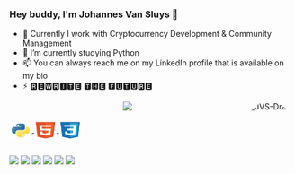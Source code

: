 ### Hey buddy, I'm Johannes Van Sluys 👋

- 🔭 Currently I work with Cryptocurrency Development & Community Management
- 🌱 I’m currently studying Python 
- 📫 You can always reach me on my LinkedIn profile that is available on my bio
- ⚡ 🆁🅴🆆🆁🅸🆃🅴 🆃🅷🅴 🅵🆄🆃🆄🆁🅴


<div align="center">
  <a href="https://github.com/JVSly">
  <img height="180em" src="https://github-readme-stats.vercel.app/api?username=jvsly&show_icons=true&theme=tokyonight&include_all_commits=true&count_private=true"/>
  <img align="right" alt="JVS-Draw" height="150" style="border-radius:50px;" 
  src="https://cdn.discordapp.com/attachments/926997440022863932/938125183519178812/desenho_eu.jpg">
</div>
  
  <div style="display: inline_block"><br>
    <img align="center" alt="JVS-Python" height="30" width="40" src="https://raw.githubusercontent.com/devicons/devicon/master/icons/python/python-original.svg">
    <img align="center" alt="JVS-HTML" height="30" width="40" src="https://raw.githubusercontent.com/devicons/devicon/master/icons/html5/html5-original.svg">
     <img align="center" alt="JVS-CSS" height="30" width="40" src="https://raw.githubusercontent.com/devicons/devicon/master/icons/css3/css3-original.svg">
  </div>

  ##
  
  <div>
    <a href="https://www.youtube.com/channel/UCebu7o3flXoDqhp0MIdRvRg" target="_blank"><img src="https://img.shields.io/badge/YouTube-FF0000?style=for-the-badge&logo=youtube&logoColor=white" target="_blank"></a>
  <a href="https://www.instagram.com/johannes_maarten/" target="_blank"><img src="https://img.shields.io/badge/-Instagram-%23E4405F?style=for-the-badge&logo=instagram&logoColor=white" target="_blank"></a>
 	<a href="https://www.twitch.tv/johannesziggs" target="_blank"><img src="https://img.shields.io/badge/Twitch-9146FF?style=for-the-badge&logo=twitch&logoColor=white" target="_blank"></a>
 <a href="https://discordapp.com/users/925379996875390998/" target="_blank"><img src="https://img.shields.io/badge/Discord-7289DA?style=for-the-badge&logo=discord&logoColor=white" target="_blank"></a> 
  <a href = "mailto:johannesvansluys@gmail.com"><img src="https://img.shields.io/badge/-Gmail-%23333?style=for-the-badge&logo=gmail&logoColor=white" target="_blank"></a>
  <a href="https://www.linkedin.com/in/johannesmaartenvansluys/" target="_blank"><img src="https://img.shields.io/badge/-LinkedIn-%230077B5?style=for-the-badge&logo=linkedin&logoColor=white" target="_blank"></a> 
 
  <!-- ![Snake animation](https://github.com/JVSly/JVSly/blob/output/github-contribution-grid-snake.svg)-->
    
  </div>
